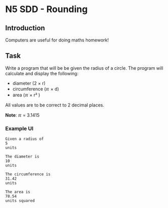 # N5 SDD - Rounding


## Introduction

Computers are useful for doing maths homework!


## Task

Write a program that will be be given the radius of a circle.  The program will calculate and display the following:

* diameter (2 &#215; r)
* circumference (&#8508; &#215; d)
* area (&#8508; &#215; r&#178; )

All values are to be correct to 2 decimal places.

__Note__:  &#8508; = 3.1415


### Example UI

```
Given a radius of
5
units

The diameter is
10
units

The circumference is
31.42
units

The area is
78.54
units squared
```
